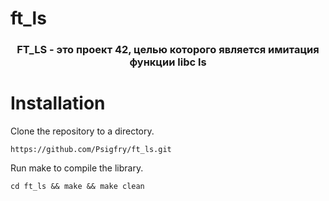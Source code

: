 # ft_ls
<h3 align="center">FT_LS - это проект 42, целью которого является имитация функции libc ls</h3>

# Installation
Clone the repository to a directory.</br>
```
https://github.com/Psigfry/ft_ls.git
```
Run make to compile the library.</br>
```
cd ft_ls && make && make clean
```
</br>
